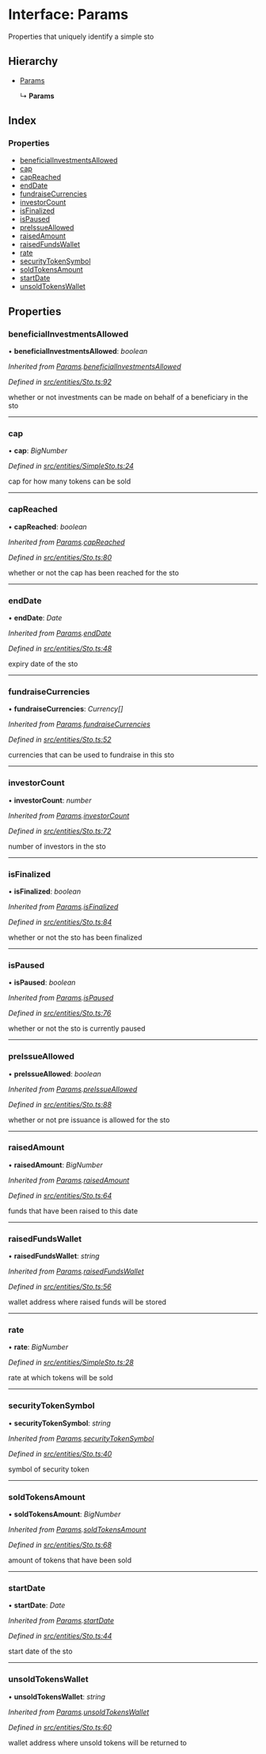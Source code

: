 # Interface: Params

Properties that uniquely identify a simple sto

## Hierarchy

- [Params](_entities_sto_.params.md)

  ↳ **Params**

## Index

### Properties

- [beneficialInvestmentsAllowed](_entities_simplesto_.params.md#beneficialinvestmentsallowed)
- [cap](_entities_simplesto_.params.md#cap)
- [capReached](_entities_simplesto_.params.md#capreached)
- [endDate](_entities_simplesto_.params.md#enddate)
- [fundraiseCurrencies](_entities_simplesto_.params.md#fundraisecurrencies)
- [investorCount](_entities_simplesto_.params.md#investorcount)
- [isFinalized](_entities_simplesto_.params.md#isfinalized)
- [isPaused](_entities_simplesto_.params.md#ispaused)
- [preIssueAllowed](_entities_simplesto_.params.md#preissueallowed)
- [raisedAmount](_entities_simplesto_.params.md#raisedamount)
- [raisedFundsWallet](_entities_simplesto_.params.md#raisedfundswallet)
- [rate](_entities_simplesto_.params.md#rate)
- [securityTokenSymbol](_entities_simplesto_.params.md#securitytokensymbol)
- [soldTokensAmount](_entities_simplesto_.params.md#soldtokensamount)
- [startDate](_entities_simplesto_.params.md#startdate)
- [unsoldTokensWallet](_entities_simplesto_.params.md#unsoldtokenswallet)

## Properties

### beneficialInvestmentsAllowed

• **beneficialInvestmentsAllowed**: _boolean_

_Inherited from [Params](_entities_sto_.params.md).[beneficialInvestmentsAllowed](_entities_sto_.params.md#beneficialinvestmentsallowed)_

_Defined in [src/entities/Sto.ts:92](https://github.com/PolymathNetwork/polymath-sdk/blob/d34930f/src/entities/Sto.ts#L92)_

whether or not investments can be made on behalf of a beneficiary in the sto

---

### cap

• **cap**: _BigNumber_

_Defined in [src/entities/SimpleSto.ts:24](https://github.com/PolymathNetwork/polymath-sdk/blob/d34930f/src/entities/SimpleSto.ts#L24)_

cap for how many tokens can be sold

---

### capReached

• **capReached**: _boolean_

_Inherited from [Params](_entities_sto_.params.md).[capReached](_entities_sto_.params.md#capreached)_

_Defined in [src/entities/Sto.ts:80](https://github.com/PolymathNetwork/polymath-sdk/blob/d34930f/src/entities/Sto.ts#L80)_

whether or not the cap has been reached for the sto

---

### endDate

• **endDate**: _Date_

_Inherited from [Params](_entities_sto_.params.md).[endDate](_entities_sto_.params.md#enddate)_

_Defined in [src/entities/Sto.ts:48](https://github.com/PolymathNetwork/polymath-sdk/blob/d34930f/src/entities/Sto.ts#L48)_

expiry date of the sto

---

### fundraiseCurrencies

• **fundraiseCurrencies**: _Currency[]_

_Inherited from [Params](_entities_sto_.params.md).[fundraiseCurrencies](_entities_sto_.params.md#fundraisecurrencies)_

_Defined in [src/entities/Sto.ts:52](https://github.com/PolymathNetwork/polymath-sdk/blob/d34930f/src/entities/Sto.ts#L52)_

currencies that can be used to fundraise in this sto

---

### investorCount

• **investorCount**: _number_

_Inherited from [Params](_entities_sto_.params.md).[investorCount](_entities_sto_.params.md#investorcount)_

_Defined in [src/entities/Sto.ts:72](https://github.com/PolymathNetwork/polymath-sdk/blob/d34930f/src/entities/Sto.ts#L72)_

number of investors in the sto

---

### isFinalized

• **isFinalized**: _boolean_

_Inherited from [Params](_entities_sto_.params.md).[isFinalized](_entities_sto_.params.md#isfinalized)_

_Defined in [src/entities/Sto.ts:84](https://github.com/PolymathNetwork/polymath-sdk/blob/d34930f/src/entities/Sto.ts#L84)_

whether or not the sto has been finalized

---

### isPaused

• **isPaused**: _boolean_

_Inherited from [Params](_entities_sto_.params.md).[isPaused](_entities_sto_.params.md#ispaused)_

_Defined in [src/entities/Sto.ts:76](https://github.com/PolymathNetwork/polymath-sdk/blob/d34930f/src/entities/Sto.ts#L76)_

whether or not the sto is currently paused

---

### preIssueAllowed

• **preIssueAllowed**: _boolean_

_Inherited from [Params](_entities_sto_.params.md).[preIssueAllowed](_entities_sto_.params.md#preissueallowed)_

_Defined in [src/entities/Sto.ts:88](https://github.com/PolymathNetwork/polymath-sdk/blob/d34930f/src/entities/Sto.ts#L88)_

whether or not pre issuance is allowed for the sto

---

### raisedAmount

• **raisedAmount**: _BigNumber_

_Inherited from [Params](_entities_sto_.params.md).[raisedAmount](_entities_sto_.params.md#raisedamount)_

_Defined in [src/entities/Sto.ts:64](https://github.com/PolymathNetwork/polymath-sdk/blob/d34930f/src/entities/Sto.ts#L64)_

funds that have been raised to this date

---

### raisedFundsWallet

• **raisedFundsWallet**: _string_

_Inherited from [Params](_entities_sto_.params.md).[raisedFundsWallet](_entities_sto_.params.md#raisedfundswallet)_

_Defined in [src/entities/Sto.ts:56](https://github.com/PolymathNetwork/polymath-sdk/blob/d34930f/src/entities/Sto.ts#L56)_

wallet address where raised funds will be stored

---

### rate

• **rate**: _BigNumber_

_Defined in [src/entities/SimpleSto.ts:28](https://github.com/PolymathNetwork/polymath-sdk/blob/d34930f/src/entities/SimpleSto.ts#L28)_

rate at which tokens will be sold

---

### securityTokenSymbol

• **securityTokenSymbol**: _string_

_Inherited from [Params](_entities_sto_.params.md).[securityTokenSymbol](_entities_sto_.params.md#securitytokensymbol)_

_Defined in [src/entities/Sto.ts:40](https://github.com/PolymathNetwork/polymath-sdk/blob/d34930f/src/entities/Sto.ts#L40)_

symbol of security token

---

### soldTokensAmount

• **soldTokensAmount**: _BigNumber_

_Inherited from [Params](_entities_sto_.params.md).[soldTokensAmount](_entities_sto_.params.md#soldtokensamount)_

_Defined in [src/entities/Sto.ts:68](https://github.com/PolymathNetwork/polymath-sdk/blob/d34930f/src/entities/Sto.ts#L68)_

amount of tokens that have been sold

---

### startDate

• **startDate**: _Date_

_Inherited from [Params](_entities_sto_.params.md).[startDate](_entities_sto_.params.md#startdate)_

_Defined in [src/entities/Sto.ts:44](https://github.com/PolymathNetwork/polymath-sdk/blob/d34930f/src/entities/Sto.ts#L44)_

start date of the sto

---

### unsoldTokensWallet

• **unsoldTokensWallet**: _string_

_Inherited from [Params](_entities_sto_.params.md).[unsoldTokensWallet](_entities_sto_.params.md#unsoldtokenswallet)_

_Defined in [src/entities/Sto.ts:60](https://github.com/PolymathNetwork/polymath-sdk/blob/d34930f/src/entities/Sto.ts#L60)_

wallet address where unsold tokens will be returned to
